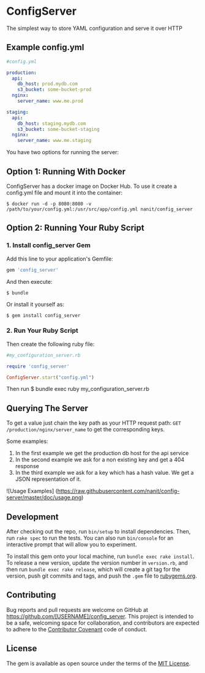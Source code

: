 # ConfigServer

The simplest way to store YAML configuration and serve it over HTTP

## Example config.yml

```yaml
#config.yml

production:
  api:
    db_host: prod.mydb.com
    s3_bucket: some-bucket-prod
  nginx:
    server_name: www.me.prod

staging:
  api:
    db_host: staging.mydb.com
    s3_bucket: some-bucket-staging
  nginx:
    server_name: www.me.staging
```

You have two options for running the server:

## Option 1: Running With Docker

ConfigServer has a docker image on Docker Hub. To use it create a config.yml
file and mount it into the container:

    $ docker run -d -p 8080:8080 -v /path/to/your/config.yml:/usr/src/app/config.yml nanit/config_server

## Option 2: Running Your Ruby Script

### 1. Install config_server Gem

Add this line to your application's Gemfile:

```ruby
gem 'config_server'
```

And then execute:

    $ bundle

Or install it yourself as:

    $ gem install config_server

### 2. Run Your Ruby Script

Then create the following ruby file:
```ruby
#my_configuration_server.rb

require 'config_server'

ConfigServer.start("config.yml")
```

Then run 
    $ bundle exec ruby my_configuration_server.rb

## Querying The Server

To get a value just chain the key path as your HTTP request path:
`GET /production/nginx/server_name` to get the corresponding keys.

Some examples:

1. In the first example we get the production db host for the api service
2. In the second example we ask for a non existing key and get a 404 response
3. In the third example we ask for a key which has a hash value. We get a JSON
   representation of it.

![Usage Examples]
(https://raw.githubusercontent.com/nanit/config-server/master/doc/usage.png)

## Development

After checking out the repo, run `bin/setup` to install dependencies. Then, run `rake spec` to run the tests. You can also run `bin/console` for an interactive prompt that will allow you to experiment.

To install this gem onto your local machine, run `bundle exec rake install`. To release a new version, update the version number in `version.rb`, and then run `bundle exec rake release`, which will create a git tag for the version, push git commits and tags, and push the `.gem` file to [rubygems.org](https://rubygems.org).

## Contributing

Bug reports and pull requests are welcome on GitHub at https://github.com/[USERNAME]/config_server. This project is intended to be a safe, welcoming space for collaboration, and contributors are expected to adhere to the [Contributor Covenant](contributor-covenant.org) code of conduct.


## License

The gem is available as open source under the terms of the [MIT License](http://opensource.org/licenses/MIT).

